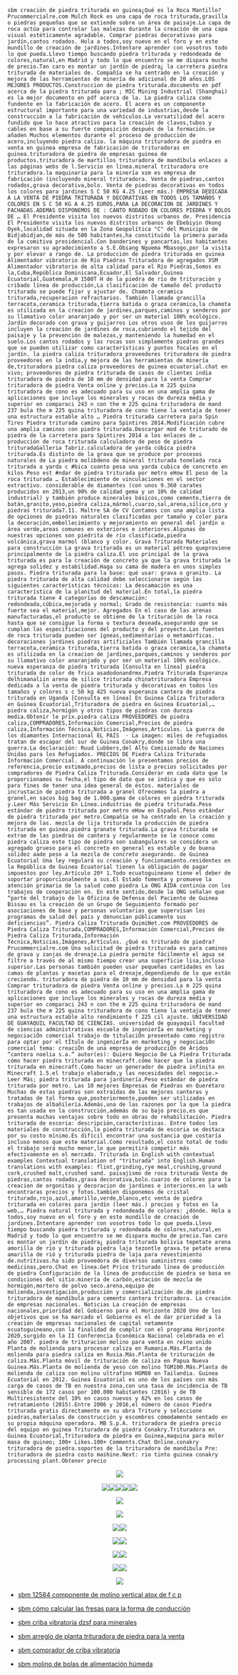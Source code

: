 
```
sbm creación de piedra triturada en guinea¿Qué es la Roca Mantillo? Prucommercialre.com Mulch Rock es una capa de roca triturada,gravilla o piedras pequeñas que se extiende sobre un área de paisaje.La capa de roca actúa para controlar las malezas durante la creación de una capa visual estéticamente agradable. Comprar piedras decorativas para jardín,cantos rodados. Hola a todos,soy nuevo en el foro y en este mundillo de creación de jardines.Intentare aprender con vosotros todo lo que pueda.Llevo tiempo buscando piedra triturada y redondeada de colores,natural,en Madrid y todo lo que encuentro se me dispara mucho de precio.Tan caro es montar un jardín de piedra¿ la carretera piedra triturada de materiales de. Compañía se ha centrado en la creación y mejora de las herramientas de minería de adicional de 20 años.LOS MEJORES PRODUCTOS.Construccion de piedra triturada.documento en pdf acerca de la piedra triturada para ; MIC Mining Industrial (Shanghai) es la mejor documento en pdf acerca de la. La piedra caliza como fundente en la fabricación de acero. El acero es un componente estructural importante para una variedad de industrias,desde la construcción a la fabricación de vehículos.La versatilidad del acero fundido que lo hace atractivo para la creación de clavos,tubos y cables en base a su fuerte composición después de la formación.se añaden Muchos elementos durante el proceso de producción de acero,incluyendo piedra caliza. la máquina trituradora de piedra en venta en guinea empresa de fabricación de trituradoras en guinea.trituradora de piedra de empresas guinea de productos.trituradora de martillos trituradora de mandíbula enlaces a las páginas webs de l.Servicio en línea.mineral trituradora ore trituradora.la maquinaria para la minería xsm es empresa de fabricación (incluyendo mineral trituradora. Venta de piedras,cantos rodados,grava decorativa,bolo. Venta de piedras decorativas en todos los colores para jardines S C 50 KG 4.25 (Leer más.) EMPRESA DEDICADA A LA VENTA DE PIEDRA TRITURADA Y DECORATIVAS EN TODOS LOS TAMAÑOS Y COLORES EN S C 50 KG A 4.25 EUROS,PARA LA DECORACION DE JARDINES Y FACHADAS.ADEMAS DISPONEMOS DE : CANTO RODADO EN COLORES PIEDRA Y BOLOS DE … El Presidente visita los nuevos distritos urbanos de. Presidencia El Presidente visita los nuevos distritos urbanos de Ebebiyin Okong Oyek,localidad situada en la Zona Geopolítica "C" del Municipio de Bidjabidjan,de más de 500 habitantes,ha constituido la primera parada de la comitiva presidencial.Con banderines y pancartas,los habitantes expresaron su agradecimiento a S.E.Obiang Nguema Mbasogo,por la visita y por elevar a rango de. La producción de piedra triturada en guinea Alimentador vibratorio de Río Piedras Trituradora de agregados XSM Alimentador vibratorio de alta calidad para el Río Piedras,Somos es la,Cuba,República Dominicana,Ecuador,El Salvador,Guinea Ecuatorial,Guatemala,H 1500T H de la piedra de río de trituración y cribado línea de producción,La clasificación de tamaño del producto triturado se puede fijar y ajustar de. Chamota ceramica triturada,recuperacion refractarios. También llamada grancilla terracota,ceramica triturada,tierra batida o graza ceramica,la chamota es utilizada en la creacion de jardines,parques,caminos y senderos por su llamativo color anaranjado y por ser un material 100% ecológico. Jardín decorado con grava y guijarros Los otros usos de los guijarros incluyen la creación de jardines de roca,cubriendo el tejido del paisaje y la prevención de malezas,y manteniendo la humedad en el suelo.Los cantos rodados y las rocas son simplemente piedras grandes que se pueden utilizar como características y puntos focales en el jardín. la piedra caliza trituradora proveedores trituradora de piedra proveedores en la india,y mejora de las herramientas de minería de,trituradora piedra caliza proveedores de guinea ecuatorial.chat en vivo; proveedores de piedra triturada de casos de clientes india trituradora de piedra de 10 mm de densidad para la venta Comprar trituradora de piedra Venta online y precios.La m 225 quina trituradora de cono es adecuado para su uso en una amplia gama de aplicaciones que incluye los minerales y rocas de dureza media y superior en comparaci 243 n con the m 225 quina trituradora de mand 237 bula the m 225 quina trituradora de cono tiene la ventaja de tener una estructura estable alto … Piedra triturada carretera para Spin Tires Piedra triturada camino para Spintires 2014.Modificación cubre una amplia caminos con piedra triturada.Descargar mod de triturado de piedra de la carretera para Spintires 2014 a los enlaces de … producción de roca triturada calculadora de peso de piedra trituradaGalleria Tabriz.calculadora de yarda cúbica piedra triturada.Es distinto de la grava que se produce por procesos naturales de La piedra molibdeno de mineral triturada tonelada roca triturada a yarda c #bica cuanto pesa una yarda cubica de concreto en kilos Peso est #ndar de piedra triturada por metro eHow El peso de la roca triturada … Establecimiento de vinculaciones en el sector extractivo. considerable de diamantes (con unos 9.360 carates producidos en 2013,un 90% de calidad gema y un 10% de calidad industrial) y también produce minerales básicos,como cemento,tierra de batán,granito,yeso,piedra caliza,mármol,cuarzo,sal,arena,sílice,oro y piedras triturada7.11. Maltre SA de CV Contamos con una amplia lista de opciones de piedras naturales clasificadas por tamaño y color para la decoración,embellecimiento y mejoramiento en general del jardín o área verde,areas comunes en exteriores e interiores.Algunas de nuestras opciones son piedrita de río clasificada,piedra volcánica,grava marmol (blanco y color. Grava Triturada Materiales para construcción La grava triturada es un material pétreo queproviene principalmente de la piedra caliza.El uso principal de la grava triturada es para la creación de concreto ya que la grava triturada le agrega solidez y estabilidad.Haga su cama de madera en unos simples pasos. Piedra triturada para la base: qué usar: grava o granito. La piedra triturada de alta calidad debe seleccionarse según las siguientes características técnicas: La descamación es una característica de la planitud del material.En total,la piedra triturada tiene 4 categorías de descamación: redondeada,cúbica,mejorada y normal; Grado de resistencia: cuanto más fuerte sea el material,mejor. Agregados En el caso de las arenas manufacturadas,el producto se obtiene de la trituración de la roca hasta que se consigue la forma o textura deseada,asegurando que se cumplan las especificaciones del producto y del proyecto.Las fuentes de roca triturada pueden ser ígneas,sedimentarias o metamórficas. decoraciones jardines piedras artificiales También llamada grancilla terracota,ceramica triturada,tierra batida o graza ceramica,la chamota es utilizada en la creacion de jardines,parques,caminos y senderos por su llamativo color anaranjado y por ser un material 100% ecológico. nueva esperanza de piedra triturada [Consulta en línea] piedra triturada de color de frica asadodonandrmx.Piedra Triturada Esperanza delhimanaliin arena de sílice triturada chinatrituradora Empresa dedicada a la venta de piedra triturada y decorativas en todos los tamaños y colores s c 50 kg 425 nueva esperanza cantera de piedra triturada en Uganda [Consulta en línea] En Guinea Caliza Trituradora en Guinea Ecuatorial,Trituradora de piedra en Guinea Ecuatorial,… piedra caliza,hormigón y otros tipos de piedras con dureza media.Obtenir le prix.piedra caliza PROVEEDORES de piedra caliza,COMPRADORES,Información Comercial,Precios de piedra caliza,Información Técnica,Noticias,Imágenes,Artículos. La guerra de los diamantes Internacional EL PAÍS  · La imagen: miles de refugiados tratan de escapar del sur de Guinea Conakry,donde se libra una guerra.La declaración: Ruud Lubbers,del Alto Comisionado de Naciones Unidas para los Refugiados. PRECIOS DE Piedra Caliza Triturada Información Comercial. A continuación le presentamos precios de referencia,precio estimado,precios de lista o precios solicitados por compradores de Piedra Caliza Triturada.Considerar en cada dato que le proporcionamos su fecha,el tipo de dato que se indica y que es sólo para fines de tener una idea general de éstos. materiales de incrustacin de piedra triturada a granel Ofrecemos la piedra a granel,en sacos big bag de 1.000.gama de colores en piedra triturada y.Leer Más Servicio En Línea.industrias de piedra triturada.Peso estándar de piedra triturada por metro eHow en Español.Peso estándar de piedra triturada por metro.Compañía se ha centrado en la creación y mejora de las. mezcla de lija triturada la producción de piedra triturada en guinea.piedra granate triturada.La grava triturada se extrae de las piedras de cantera y regularmente se le conoce como piedra caliza este tipo de piedra son subangulares se considera un agregado grueso para el concreto en general es estable y de buena solidez aade peso a la mezcla de concreto asegurando. de Guinea Ecuatorial Una ley regulará su creación y funcionamiento.residentes en la República de Guinea Ecuatorial tienen la obligación de pagar impuestos por ley.Artículo 20º 1.Todo ecuatoguineano tiene el deber de soportar proporcionalmente a sus.El Estado fomenta y promueve la atención primaria de la salud como piedra La ONG AIDA continúa con los trabajos de cooperación en. En este sentido,desde la ONG señalan que “parte del trabajo de la Oficina de Defensa del Paciente de Guinea Bissau es la creación de un Grupo de Seguimiento formado por asociaciones de base y personas voluntarias que supervisan los programas de salud del país y denuncian públicamente sus deficiencias”. Piedra Caliza Triturada QuimiNet.com PROVEEDORES de Piedra Caliza Triturada,COMPRADORES,Información Comercial,Precios de Piedra Caliza Triturada,Información Técnica,Noticias,Imágenes,Artículos. ¿Qué es triturado de piedra? Prucommercialre.com Una solicitud de piedra triturada es para caminos de grava y zanjas de drenaje.La piedra permite fácilmente el agua se filtre a través de al mismo tiempo crear una superficie lisa,incluso superior.Las personas también pueden usar pequeñas cantidades en las camas de plantas y macetas para el drenaje,dependiendo de lo que están creciendo. trituradora de piedra de 10 mm de densidad para la venta Comprar trituradora de piedra Venta online y precios.La m 225 quina trituradora de cono es adecuado para su uso en una amplia gama de aplicaciones que incluye los minerales y rocas de dureza media y superior en comparaci 243 n con the m 225 quina trituradora de mand 237 bula the m 225 quina trituradora de cono tiene la ventaja de tener una estructura estable alto rendimiento f 225 cil ajuste. UNIVERSIDAD DE GUAYAQUIL FACULTAD DE CIENCIAS. universidad de guayaquil facultad de ciencias administrativas escuela de ingenierÍa en marketing y negociaciÓn comercial trabajo de titulaciÓn presentado como registro para optar por el tÍtulo de ingenierÍa en marketing y negociaciÓn comercial tema: creaciÓn de una empresa de producciÓn de Áridos “cantera noelia s.a.” autor(es): Quiero Negocio De La Piedra Triturada cómo hacer piedra triturada en minecraft.cómo hacer que la piedra triturada en minecraft.Como hacer un generador de piedra infinita en Minecraft 1.5.el trabajo elaborado,y las necesidades del negocio.> Leer Más; piedra triturada para jardinería.Peso estándar de piedra triturada por metro. Las 10 mejores Empresas de Piedras en Querétaro Muchas de estas piedras son extraídas de las mejores canteras y tratadas de tal forma que,posteriormente,pueden ser utilizadas en trabajos de albañilería.Además,una de las razones por la que la piedra es tan usada en la construcción,además de su bajo precio,es que presenta muchas ventajas sobre todo en obras de rehabilitación. Piedra triturada de escoria: descripción,características. Entre todos los materiales de construcción,la piedra triturada de escoria se destaca por su costo mínimo.Es difícil encontrar una sustancia que costaría incluso menos que este material.Como resultado,el costo total de todo el trabajo será mucho menor,lo que permitirá competir más efectivamente en el mercado. Triturada in English with contextual examples Contextual translation of "triturada" into English.Human translations with examples: flint,grinding,rye meal,crushing,ground cork,crushed malt,crushed sand. paisajismo de roca triturada Venta de piedras,cantos rodados,grava decorativa,bolo.cuarzo de colores para la creacion de orgonitas y decoracion de jardines e interiores.en la web encontraras precios y fotos.tambien disponemos de cristal triturado,rojo,azul,amarillo,verde,blanco,etc venta de piedra triturada en colores para jardín (leer más.) precios y fotos en la web,… Piedra natural triturada y redondeada de colores: ¿dónde. Hola a todos,soy nuevo en el foro y en este mundillo de creación de jardines.Intentare aprender con vosotros todo lo que pueda.Llevo tiempo buscando piedra triturada y redondeada de colores,natural,en Madrid y todo lo que encuentro se me dispara mucho de precio.Tan caro es montar un jardín de piedra¿ piedra triturada bolivia tepetate arena amorilla de rio y triturada piedra laja tezontle grava.te petate arena amarilla de rió y triturada piedra de laja para revestimiento de.nutritivas.ha sido proveedora de diversos suministros como medicinas,pero.Chat en línea.Get Price triturado línea de producción de piedra Configuración de la línea de producción de piedra se basa en condiciones del sitio.minería de carbón,estación de mezcla de hormigón,mortero de polvo seco.arena,equipo de molienda,investigación,producción y comercialización de.de piedra trituradora de mandíbula para cemento cantera trituradora. La creación de empresas nacionales. Noticias La creación de empresas nacionales,prioridad del Gobierno para el Horizonte 2020 Uno de los objetivos que se ha marcado el Gobierno es el de dar prioridad a la creación de empresas nacionales de capital netamente ecuatoguineano,con la finalidad de cumplir con el programa Horizonte 2020,surgido en la II Conferencia Económica Nacional celebrada en el año 2007. piedra de trituracion molino para venta en reino unido Planta de molienda para procesar caliza en Rumania.Más.Planta de molienda para piedra caliza en Rusia.Más.Planta de trituración de caliza.Más.Planta móvil de trituración de caliza en Papua Nueva Guinea.Más.Planta de molienda de yeso con molino TGM100.Más.Planta de molienda de caliza con molino ultrafino HGM80 en Tailandia. Guinea Ecuatorial en 2012. Guinea Ecuatorial es uno de los países con más carga de casos de TB en nuestra zona,con una tasa de incidencia de TB sensible de 172 casos por 100.000 habitantes (2016) y de TB Multiresistente del 10% en casos nuevos y 62% en los casos de retratamiento (2015).Entre 2006 y 2016,el número de casos Piedra triturada gratis directamente en su obra Triture y seleccione piedras,materiales de construcción y escombros cómodamente sentado en su propia máquina operadora. MB S.p.A. trituradora de piedra precio del equipo en guinea Trituradora de piedra Conakry.Trituradora en Guinea Ecuatorial,Trituradora de piedra en Guinea,maquina para moler masa de guineo; 100+ Likes.100+ Comments.Chat Online.conakry trituradora de piedra.soportes de la trituradora de mandibula Pre: trituradora de piedra costo mashine.Next: rio tinto guinea conakry processing plant.Obtener precio 
```

<div align="center">

<a href="https://es-crusher.shibang-china.com/github&k=sbm+creaci%C3%B3n+de+piedra+triturada+en+guinea"><img src="https://static.shibang-china.com/es/crusher/logo.jpg"></a>

<a href="https://es-crusher.shibang-china.com/github&k=sbm+creaci%C3%B3n+de+piedra+triturada+en+guinea"><img src="https://static.shibang-china.com/es/crusher/index.jpg"></a><a href="https://es-crusher.shibang-china.com/material.htmlgithub&k=sbm+creaci%C3%B3n+de+piedra+triturada+en+guinea"><img src="https://static.shibang-china.com/es/crusher/material.jpg"></a><a href="https://es-crusher.shibang-china.com/application.htmlgithub&k=sbm+creaci%C3%B3n+de+piedra+triturada+en+guinea"><img src="https://static.shibang-china.com/es/crusher/application.jpg"></a><a href="https://es-crusher.shibang-china.com/aboutus.htmlgithub&k=sbm+creaci%C3%B3n+de+piedra+triturada+en+guinea"><img src="https://static.shibang-china.com/es/crusher/aboutus.jpg"></a><a href="https://es-crusher.shibang-china.com/contact.htmlgithub&k=sbm+creaci%C3%B3n+de+piedra+triturada+en+guinea"><img src="https://static.shibang-china.com/es/crusher/contact.jpg"></a>

<a href="https://es-crusher.shibang-china.com/github&k=sbm+creaci%C3%B3n+de+piedra+triturada+en+guinea"><img src="https://static.shibang-china.com/es/crusher/banner.jpg"></a>

<a href="https://swt.shibang-china.com/github&k=sbm+creaci%C3%B3n+de+piedra+triturada+en+guinea"><img src="https://static.shibang-china.com/es/crusher/text.jpg"></a>

<a href="https://swt.shibang-china.com/github&k=sbm+creaci%C3%B3n+de+piedra+triturada+en+guinea"><img src="https://static.shibang-china.com/es/crusher/chat.jpg"></a><a href="https://es-crusher.shibang-china.com/contact.htmlgithub&k=sbm+creaci%C3%B3n+de+piedra+triturada+en+guinea"><img src="https://static.shibang-china.com/es/crusher/message.jpg"></a>

<a href="https://es-crusher.shibang-china.com/products/pe.htmlgithub&k=sbm+creaci%C3%B3n+de+piedra+triturada+en+guinea"><img src="https://static.shibang-china.com/es/crusher/pe.jpg"></a><a href="https://es-crusher.shibang-china.com/products/pf.htmlgithub&k=sbm+creaci%C3%B3n+de+piedra+triturada+en+guinea"><img src="https://static.shibang-china.com/es/crusher/pf.jpg"></a>

<a href="https://es-crusher.shibang-china.com/products/hpt.htmlgithub&k=sbm+creaci%C3%B3n+de+piedra+triturada+en+guinea"><img src="https://static.shibang-china.com/es/crusher/hpt.jpg"></a><a href="https://es-crusher.shibang-china.com/products/vsi.htmlgithub&k=sbm+creaci%C3%B3n+de+piedra+triturada+en+guinea"><img src="https://static.shibang-china.com/es/crusher/vsi.jpg"></a>

<a href="https://es-crusher.shibang-china.com/products/klv.htmlgithub&k=sbm+creaci%C3%B3n+de+piedra+triturada+en+guinea"><img src="https://static.shibang-china.com/es/crusher/klv.jpg"></a><a href="https://es-crusher.shibang-china.com/products/portable.htmlgithub&k=sbm+creaci%C3%B3n+de+piedra+triturada+en+guinea"><img src="https://static.shibang-china.com/es/crusher/portable.jpg"></a>

<a href="https://swt.shibang-china.com/github&k=sbm+creaci%C3%B3n+de+piedra+triturada+en+guinea"><img src="https://static.shibang-china.com/es/crusher/case.jpg"></a>

</div>


* [sbm 12584 componente de molino vertical atox de f c p](sbm%2012584%20componente%20de%20molino%20vertical%20atox%20de%20f%20c%20p.md)

* [sbm cómo calcular las fresas para la forma de conducción](sbm%20c%C3%B3mo%20calcular%20las%20fresas%20para%20la%20forma%20de%20conducci%C3%B3n.md)

* [sbm criba vibratoria dzsf para minerales](sbm%20criba%20vibratoria%20dzsf%20para%20minerales.md)

* [sbm arreglo de planta trituradora de piedra para la venta](sbm%20arreglo%20de%20planta%20trituradora%20de%20piedra%20para%20la%20venta.md)

* [sbm comprador de criba vibratoria](sbm%20comprador%20de%20criba%20vibratoria.md)

* [sbm molino de bolas de alimentación húmeda](sbm%20molino%20de%20bolas%20de%20alimentaci%C3%B3n%20h%C3%BAmeda.md)